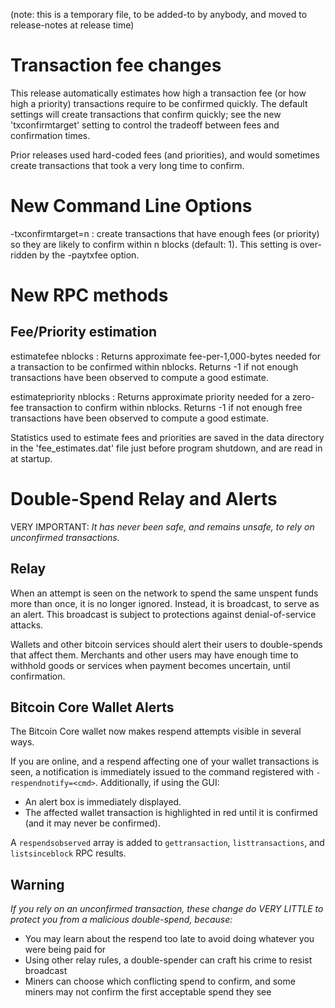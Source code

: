 (note: this is a temporary file, to be added-to by anybody, and moved to
release-notes at release time)

Transaction fee changes
=======================

This release automatically estimates how high a transaction fee (or how
high a priority) transactions require to be confirmed quickly. The default
settings will create transactions that confirm quickly; see the new
'txconfirmtarget' setting to control the tradeoff between fees and
confirmation times.

Prior releases used hard-coded fees (and priorities), and would
sometimes create transactions that took a very long time to confirm.


New Command Line Options
========================

-txconfirmtarget=n : create transactions that have enough fees (or priority)
so they are likely to confirm within n blocks (default: 1). This setting
is over-ridden by the -paytxfee option.

New RPC methods
===============

Fee/Priority estimation
-----------------------

estimatefee nblocks : Returns approximate fee-per-1,000-bytes needed for
a transaction to be confirmed within nblocks. Returns -1 if not enough
transactions have been observed to compute a good estimate.

estimatepriority nblocks : Returns approximate priority needed for
a zero-fee transaction to confirm within nblocks. Returns -1 if not
enough free transactions have been observed to compute a good
estimate.

Statistics used to estimate fees and priorities are saved in the
data directory in the 'fee_estimates.dat' file just before
program shutdown, and are read in at startup.

Double-Spend Relay and Alerts
=============================
VERY IMPORTANT: *It has never been safe, and remains unsafe, to rely*
*on unconfirmed transactions.*

Relay
-----
When an attempt is seen on the network to spend the same unspent funds
more than once, it is no longer ignored.  Instead, it is broadcast, to
serve as an alert.  This broadcast is subject to protections against
denial-of-service attacks.

Wallets and other bitcoin services should alert their users to
double-spends that affect them.  Merchants and other users may have
enough time to withhold goods or services when payment becomes
uncertain, until confirmation.

Bitcoin Core Wallet Alerts
--------------------------
The Bitcoin Core wallet now makes respend attempts visible in several
ways.

If you are online, and a respend affecting one of your wallet
transactions is seen, a notification is immediately issued to the
command registered with `-respendnotify=<cmd>`.  Additionally, if
using the GUI:
 - An alert box is immediately displayed.
 - The affected wallet transaction is highlighted in red until it is
   confirmed (and it may never be confirmed).

A `respendsobserved` array is added to `gettransaction`, `listtransactions`,
and `listsinceblock` RPC results.

Warning
-------
*If you rely on an unconfirmed transaction, these change do VERY*
*LITTLE to protect you from a malicious double-spend, because:*

 - You may learn about the respend too late to avoid doing whatever
   you were being paid for
 - Using other relay rules, a double-spender can craft his crime to
   resist broadcast
 - Miners can choose which conflicting spend to confirm, and some
   miners may not confirm the first acceptable spend they see

